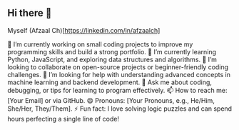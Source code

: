 ## Hi there 👋
Myself (Afzaal Ch)[https://linkedin.com/in/afzaalch]


🔭 I’m currently working on small coding projects to improve my programming skills and build a strong portfolio.
🌱 I’m currently learning Python, JavaScript, and exploring data structures and algorithms.
👯 I’m looking to collaborate on open-source projects or beginner-friendly coding challenges.
🤔 I’m looking for help with understanding advanced concepts in machine learning and backend development.
💬 Ask me about coding, debugging, or tips for learning to program effectively.
📫 How to reach me: [Your Email] or via GitHub.
😄 Pronouns: [Your Pronouns, e.g., He/Him, She/Her, They/Them].
⚡ Fun fact: I love solving logic puzzles and can spend hours perfecting a single line of code!

